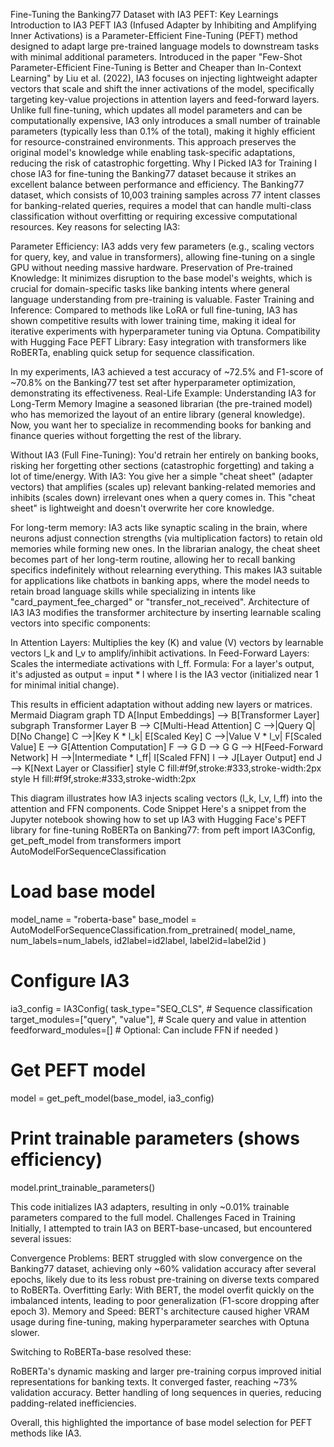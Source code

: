 Fine-Tuning the Banking77 Dataset with IA3 PEFT: Key Learnings
Introduction to IA3 PEFT
IA3 (Infused Adapter by Inhibiting and Amplifying Inner Activations) is a Parameter-Efficient Fine-Tuning (PEFT) method designed to adapt large pre-trained language models to downstream tasks with minimal additional parameters. Introduced in the paper "Few-Shot Parameter-Efficient Fine-Tuning is Better and Cheaper than In-Context Learning" by Liu et al. (2022), IA3 focuses on injecting lightweight adapter vectors that scale and shift the inner activations of the model, specifically targeting key-value projections in attention layers and feed-forward layers.
Unlike full fine-tuning, which updates all model parameters and can be computationally expensive, IA3 only introduces a small number of trainable parameters (typically less than 0.1% of the total), making it highly efficient for resource-constrained environments. This approach preserves the original model's knowledge while enabling task-specific adaptations, reducing the risk of catastrophic forgetting.
Why I Picked IA3 for Training
I chose IA3 for fine-tuning the Banking77 dataset because it strikes an excellent balance between performance and efficiency. The Banking77 dataset, which consists of 10,003 training samples across 77 intent classes for banking-related queries, requires a model that can handle multi-class classification without overfitting or requiring excessive computational resources.
Key reasons for selecting IA3:

Parameter Efficiency: IA3 adds very few parameters (e.g., scaling vectors for query, key, and value in transformers), allowing fine-tuning on a single GPU without needing massive hardware.
Preservation of Pre-trained Knowledge: It minimizes disruption to the base model's weights, which is crucial for domain-specific tasks like banking intents where general language understanding from pre-training is valuable.
Faster Training and Inference: Compared to methods like LoRA or full fine-tuning, IA3 has shown competitive results with lower training time, making it ideal for iterative experiments with hyperparameter tuning via Optuna.
Compatibility with Hugging Face PEFT Library: Easy integration with transformers like RoBERTa, enabling quick setup for sequence classification.

In my experiments, IA3 achieved a test accuracy of ~72.5% and F1-score of ~70.8% on the Banking77 test set after hyperparameter optimization, demonstrating its effectiveness.
Real-Life Example: Understanding IA3 for Long-Term Memory
Imagine a seasoned librarian (the pre-trained model) who has memorized the layout of an entire library (general knowledge). Now, you want her to specialize in recommending books for banking and finance queries without forgetting the rest of the library.

Without IA3 (Full Fine-Tuning): You'd retrain her entirely on banking books, risking her forgetting other sections (catastrophic forgetting) and taking a lot of time/energy.
With IA3: You give her a simple "cheat sheet" (adapter vectors) that amplifies (scales up) relevant banking-related memories and inhibits (scales down) irrelevant ones when a query comes in. This "cheat sheet" is lightweight and doesn't overwrite her core knowledge.

For long-term memory: IA3 acts like synaptic scaling in the brain, where neurons adjust connection strengths (via multiplication factors) to retain old memories while forming new ones. In the librarian analogy, the cheat sheet becomes part of her long-term routine, allowing her to recall banking specifics indefinitely without relearning everything.
This makes IA3 suitable for applications like chatbots in banking apps, where the model needs to retain broad language skills while specializing in intents like "card_payment_fee_charged" or "transfer_not_received".
Architecture of IA3
IA3 modifies the transformer architecture by inserting learnable scaling vectors into specific components:

In Attention Layers: Multiplies the key (K) and value (V) vectors by learnable vectors l_k and l_v to amplify/inhibit activations.
In Feed-Forward Layers: Scales the intermediate activations with l_ff.
Formula: For a layer's output, it's adjusted as output = input * l where l is the IA3 vector (initialized near 1 for minimal initial change).

This results in efficient adaptation without adding new layers or matrices.
Mermaid Diagram
graph TD
    A[Input Embeddings] --> B[Transformer Layer]
    subgraph Transformer Layer
        B --> C[Multi-Head Attention]
        C -->|Query Q| D[No Change]
        C -->|Key K * l_k| E[Scaled Key]
        C -->|Value V * l_v| F[Scaled Value]
        E --> G[Attention Computation]
        F --> G
        D --> G
        G --> H[Feed-Forward Network]
        H -->|Intermediate * l_ff| I[Scaled FFN]
        I --> J[Layer Output]
    end
    J --> K[Next Layer or Classifier]
    style C fill:#f9f,stroke:#333,stroke-width:2px
    style H fill:#f9f,stroke:#333,stroke-width:2px

This diagram illustrates how IA3 injects scaling vectors (l_k, l_v, l_ff) into the attention and FFN components.
Code Snippet
Here's a snippet from the Jupyter notebook showing how to set up IA3 with Hugging Face's PEFT library for fine-tuning RoBERTa on Banking77:
from peft import IA3Config, get_peft_model
from transformers import AutoModelForSequenceClassification

# Load base model
model_name = "roberta-base"
base_model = AutoModelForSequenceClassification.from_pretrained(
    model_name,
    num_labels=num_labels,
    id2label=id2label,
    label2id=label2id
)

# Configure IA3
ia3_config = IA3Config(
    task_type="SEQ_CLS",  # Sequence classification
    target_modules=["query", "value"],  # Scale query and value in attention
    feedforward_modules=[]  # Optional: Can include FFN if needed
)

# Get PEFT model
model = get_peft_model(base_model, ia3_config)

# Print trainable parameters (shows efficiency)
model.print_trainable_parameters()

This code initializes IA3 adapters, resulting in only ~0.01% trainable parameters compared to the full model.
Challenges Faced in Training
Initially, I attempted to train IA3 on BERT-base-uncased, but encountered several issues:

Convergence Problems: BERT struggled with slow convergence on the Banking77 dataset, achieving only ~60% validation accuracy after several epochs, likely due to its less robust pre-training on diverse texts compared to RoBERTa.
Overfitting Early: With BERT, the model overfit quickly on the imbalanced intents, leading to poor generalization (F1-score dropping after epoch 3).
Memory and Speed: BERT's architecture caused higher VRAM usage during fine-tuning, making hyperparameter searches with Optuna slower.

Switching to RoBERTa-base resolved these:

RoBERTa's dynamic masking and larger pre-training corpus improved initial representations for banking texts.
It converged faster, reaching ~73% validation accuracy.
Better handling of long sequences in queries, reducing padding-related inefficiencies.

Overall, this highlighted the importance of base model selection for PEFT methods like IA3.
